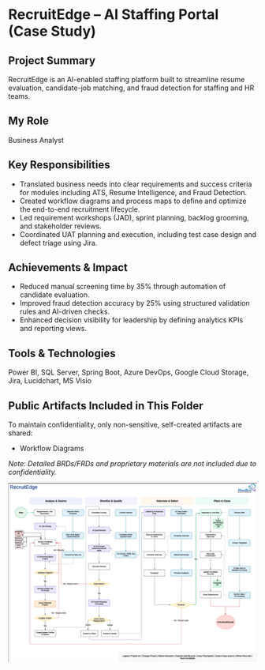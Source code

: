 # RecruitEdge – AI Staffing Portal (Case Study)

## Project Summary
RecruitEdge is an AI-enabled staffing platform built to streamline resume evaluation, candidate-job matching, and fraud detection for staffing and HR teams.

## My Role
Business Analyst

## Key Responsibilities
- Translated business needs into clear requirements and success criteria for modules including ATS, Resume Intelligence, and Fraud Detection.
- Created workflow diagrams and process maps to define and optimize the end-to-end recruitment lifecycle.
- Led requirement workshops (JAD), sprint planning, backlog grooming, and stakeholder reviews.
- Coordinated UAT planning and execution, including test case design and defect triage using Jira.

## Achievements & Impact
- Reduced manual screening time by 35% through automation of candidate evaluation.
- Improved fraud detection accuracy by 25% using structured validation rules and AI-driven checks.
- Enhanced decision visibility for leadership by defining analytics KPIs and reporting views.

## Tools & Technologies
Power BI, SQL Server, Spring Boot, Azure DevOps, Google Cloud Storage, Jira, Lucidchart, MS Visio

## Public Artifacts Included in This Folder
To maintain confidentiality, only non-sensitive, self-created artifacts are shared:
- Workflow Diagrams

*Note: Detailed BRDs/FRDs and proprietary materials are not included due to confidentiality.*

![RecruitEdge Workflow](../assets/process-flow.png)

